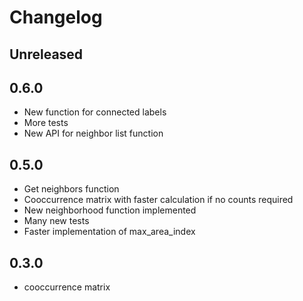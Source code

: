 # Changelog

## Unreleased


## 0.6.0

* New function for connected labels
* More tests
* New API for neighbor list function


## 0.5.0

* Get neighbors function
* Cooccurrence matrix with faster calculation if no counts required
* New neighborhood function implemented
* Many new tests
* Faster implementation of max_area_index

## 0.3.0

* cooccurrence matrix
